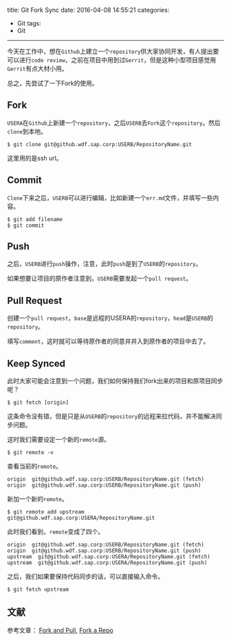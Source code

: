 title: Git Fork Sync
date: 2016-04-08 14:55:21
categories:
- Git
tags:
- Git
---

今天在工作中，想在`Github`上建立一个`repository`供大家协同开发，有人提出要可以进行`code review`，之前在项目中用到过`Gerrit`，但是这种小型项目感觉用`Gerrit`有点大材小用。

总之，先尝试了一下Fork的使用。

## Fork

`USERA`在`Github`上新建一个`repository`，之后`USERB`去`Fork`这个`repository`。然后`clone`到本地。

    $ git clone git@github.wdf.sap.corp:USERB/RepositoryName.git

这里用的是ssh url。

## Commit

`Clone`下来之后，`USERB`可以进行编辑，比如新建一个`err.md`文件，并填写一些内容。

    $ git add filename
    $ git commit

## Push

之后，`USERB`进行`push`操作，注意，此时`push`是到了`USERB`的`repository`。

如果想要让项目的原作者注意到，`USERB`需要发起一个`pull request`。

## Pull Request

创建一个`pull request`，`base`是远程的USERA的`repository`，`head`是`USERB`的`repository`。

填写`comment`，这时就可以等待原作者的同意并并入到原作者的项目中去了。

## Keep Synced

此时大家可能会注意到一个问题，我们如何保持我们fork出来的项目和原项目同步呢？

    $ git fetch [origin]

这条命令没有错，但是只是从`USERB`的`repository`的远程来拉代码，并不能解决同步问题。

这时我们需要设定一个新的`remote`源。

    $ git remote -v

查看当前的`remote`。

    origin  git@github.wdf.sap.corp:USERB/RepositoryName.git (fetch)
    origin  git@github.wdf.sap.corp:USERB/RepositoryName.git (push)

新加一个新的`remote`。

    $ git remote add upstream git@github.wdf.sap.corp:USERA/RepositoryName.git

此时我们看到，`remote`变成了四个。

    origin  git@github.wdf.sap.corp:USERB/RepositoryName.git (fetch)
    origin  git@github.wdf.sap.corp:USERB/RepositoryName.git (push)
    upstream  git@github.wdf.sap.corp:USERA/RepositoryName.git (fetch)
    upstream  git@github.wdf.sap.corp:USERA/RepositoryName.git (push)

之后，我们如果要保持代码同步的话，可以直接输入命令。

    $ git fetch upstream

## 文献

参考文章： [Fork and Pull](http://www.worldhello.net/gotgithub/04-work-with-others/010-fork-and-pull.html), [Fork a Repo](https://help.github.com/articles/fork-a-repo/)